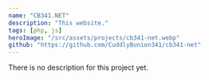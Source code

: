 ```yaml
---
name: "CB341.NET"
description: "This website."
tags: [php, js]
heroImage: "/src/assets/projects/cb341-net.webp"
github: "https://github.com/CuddlyBunion341/cb341-net"
---
```


There is no description for this project yet.
